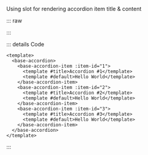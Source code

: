 Using slot for rendering accordion item title & content

::: raw

<ClientOnly>
  <AccordionSlot />
</ClientOnly>

:::

::: details Code

```vue
<template>
  <base-accordion>
    <base-accordion-item :item-id="1">
      <template #title>Accordion #1</template>
      <template #default>Hello World</template>
    </base-accordion-item>
    <base-accordion-item :item-id="2">
      <template #title>Accordion #2</template>
      <template #default>Hello World</template>
    </base-accordion-item>
    <base-accordion-item :item-id="3">
      <template #title>Accordion #3</template>
      <template #default>Hello World</template>
    </base-accordion-item>
  </base-accordion>
</template>
```

:::
